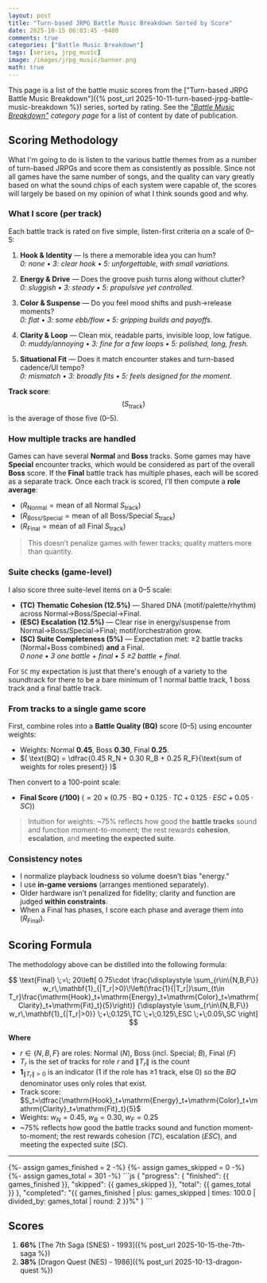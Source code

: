 ```yaml
---
layout: post
title: "Turn-based JRPG Battle Music Breakdown Sorted by Score"
date: 2025-10-15 06:03:45 -0400
comments: true
categories: ["Battle Music Breakdown"]
tags: [series, jrpg_music]
image: /images/jrpg_music/banner.png
math: true
---
```


This page is a list of the battle music scores from the ["Turn-based JRPG Battle Music Breakdown"]({% post_url 2025-10-11-turn-based-jrpg-battle-music-breakdown %}) series, sorted by rating. See the _["Battle Music Breakdown"](https://www.alexbevi.com/categories/battle-music-breakdown/) category page_ for a list of content by date of publication.

## Scoring Methodology

What I'm going to do is listen to the various battle themes from as a number of turn-based JRPGs and score them as consistently as possible. Since not all games have the same number of songs, and the quality can vary greatly based on what the sound chips of each system were capable of, the scores will largely be based on my opinion of what I think sounds good and why.

### What I score (per track)

Each battle track is rated on five simple, listen-first criteria on a scale of 0–5:

1. **Hook & Identity** — Is there a memorable idea you can hum?\
   *0: none • 3: clear hook • 5: unforgettable, with small variations.*

2. **Energy & Drive** — Does the groove push turns along without clutter?\
   *0: sluggish • 3: steady • 5: propulsive yet controlled.*

3. **Color & Suspense** — Do you feel mood shifts and push→release moments?\
   *0: flat • 3: some ebb/flow • 5: gripping builds and payoffs.*

4. **Clarity & Loop** — Clean mix, readable parts, invisible loop, low fatigue.\
   *0: muddy/annoying • 3: fine for a few loops • 5: polished, long, fresh.*

5. **Situational Fit** — Does it match encounter stakes and turn-based cadence/UI tempo?\
   *0: mismatch • 3: broadly fits • 5: feels designed for the moment.*

**Track score**: $$ (S_{\text{track}})$$ is the average of those five (0–5).

### How multiple tracks are handled

Games can have several **Normal** and **Boss** tracks. Some games may have **Special** encounter tracks, which would be considered as part of the overall **Boss** score. If the **Final** battle track has multiple phases, each will be scored as a separate track. Once each track is  scored, I'll then compute a **role average**:

* $(R_{\text{Normal}} = \text{mean of all Normal } S_{\text{track}})$
* $(R_{\text{Boss/Special}} = \text{mean of all Boss/Special } S_{\text{track}})$
* $(R_{\text{Final}} = \text{mean of all Final } S_{\text{track}})$

> This doesn’t penalize games with fewer tracks; quality matters more than quantity.

### Suite checks (game-level)

I also score three suite-level items on a 0–5 scale:

* **(TC) Thematic Cohesion (12.5%)** — Shared DNA (motif/palette/rhythm) across Normal→Boss/Special→Final.
* **(ESC) Escalation (12.5%)** — Clear rise in energy/suspense from Normal→Boss/Special→Final; motif/orchestration grow.
* **(SC) Suite Completeness (5%)** — Expectation met: ≥2 battle tracks (Normal+Boss combined) **and** a Final.\
  *0 none • 3 one battle + final • 5 ≥2 battle + final.*

For `SC` my expectation is just that there's enough of a variety to the soundtrack for there to be a bare minimum of 1 normal battle track, 1 boss track and a final battle track.

### From tracks to a single game score

First, combine roles into a **Battle Quality (BQ)** score (0–5) using encounter weights:

* Weights: Normal **0.45**, Boss **0.30**, Final **0.25**.
* $( \text{BQ} = \dfrac{0.45 R_N + 0.30 R_B + 0.25 R_F}{\text{sum of weights for roles present}} )$

Then convert to a 100-point scale:

* **Final Score (/100)**
  $(= 20 \times \big(0.75 \cdot \text{BQ} + 0.125 \cdot TC + 0.125 \cdot ESC + 0.05 \cdot SC\big))$

> Intuition for weights: ~75% reflects how good the **battle tracks** sound and function moment-to-moment; the rest rewards **cohesion**, **escalation**, and **meeting the expected suite**.

### Consistency notes

* I normalize playback loudness so volume doesn’t bias "energy."
* I use **in-game versions** (arranges mentioned separately).
* Older hardware isn’t penalized for fidelity; clarity and function are judged **within constraints**.
* When a Final has phases, I score each phase and average them into $(R_{\text{Final}})$.

## Scoring Formula

The methodology above can be distilled into the following formula:

$$
\text{Final} \;=\;
20\left[
0.75\cdot
\frac{\displaystyle \sum_{r\in\{N,B,F\}} w_r\,\mathbf{1}_{|T_r|>0}\!\left(\frac{1}{|T_r|}\sum_{t\in T_r}\frac{\mathrm{Hook}_t+\mathrm{Energy}_t+\mathrm{Color}_t+\mathrm{Clarity}_t+\mathrm{Fit}_t}{5}\right)}
{\displaystyle \sum_{r\in\{N,B,F\}} w_r\,\mathbf{1}_{|T_r|>0}}
\;+\;0.125\,TC \;+\;0.125\,ESC \;+\;0.05\,SC
\right]
$$

**Where**

- $r \in \{N,B,F\}$ are roles: Normal ($N$), Boss (incl. Special; $B$), Final ($F$)
- $T_r$ is the set of tracks for role $r$ and $\|T_r\|$ is the count
- $\mathbf{1}_{\|T_r\|>0}$ is an indicator (1 if the role has ≥1 track, else 0) so the $BQ$ denominator uses only roles that exist.
- Track score: $S_t=\dfrac{\mathrm{Hook}_t+\mathrm{Energy}_t+\mathrm{Color}_t+\mathrm{Clarity}_t+\mathrm{Fit}_t}{5}$
- Weights: $w_N=0.45,\; w_B=0.30,\; w_F=0.25$
- ~75% reflects how good the battle tracks sound and function moment-to-moment; the rest rewards cohesion ($TC$), escalation ($ESC$), and meeting the expected suite ($SC$).

<hr/>
{%- assign games_finished = 2  -%}
{%- assign games_skipped  = 0  -%}
{%- assign games_total    = 301 -%}
```js
{
  "progress": {
    "finished": {{ games_finished }},
     "skipped": {{ games_skipped }},
       "total": {{ games_total }}
  },
  "completed": "{{ games_finished | plus: games_skipped | times: 100.0 | divided_by: games_total | round: 2 }}%"
}
```

## Scores

1. **66%** [The 7th Saga (SNES) - 1993]({% post_url 2025-10-15-the-7th-saga %})
2. **38%** [Dragon Quest (NES) - 1986]({% post_url 2025-10-13-dragon-quest %})



